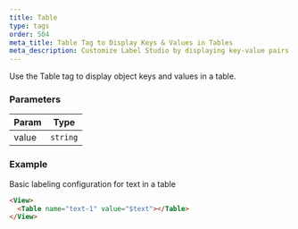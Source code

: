 ```yaml
---
title: Table
type: tags
order: 504
meta_title: Table Tag to Display Keys & Values in Tables
meta_description: Customize Label Studio by displaying key-value pairs in tasks for machine learning and data science projects.
---
```


Use the Table tag to display object keys and values in a table.

### Parameters

| Param | Type |
| --- | --- |
| value | <code>string</code> | 

### Example

Basic labeling configuration for text in a table

```html
<View>
  <Table name="text-1" value="$text"></Table>
</View>
```
